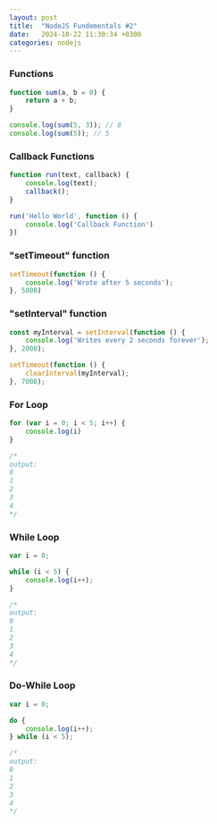 ```yaml
---
layout: post
title:  "NodeJS Fundementals #2"
date:   2024-10-22 11:30:34 +0300
categories: nodejs
---
```

### Functions 

```js
function sum(a, b = 0) {
    return a + b;
}

console.log(sum(5, 3)); // 8
console.log(sum(5)); // 5
```

### Callback Functions

```js
function run(text, callback) {
    console.log(text);
    callback();
} 

run('Hello World', function () {
    console.log('Callback Function')
})
```

### "setTimeout" function

```js
setTimeout(function () {
    console.log('Wrote after 5 seconds');
}, 5000)
```

### "setInterval" function

```js
const myInterval = setInterval(function () {
    console.log('Writes every 2 seconds forever');
}, 2000);

setTimeout(function () {
    clearInterval(myInterval);
}, 7000);
```

### For Loop

```js
for (var i = 0; i < 5; i++) {
    console.log(i)
}

/*
output:
0
1
2
3
4
*/
```

### While Loop

```js
var i = 0;

while (i < 5) {
    console.log(i++);
}

/*
output:
0
1
2
3
4
*/
```

### Do-While Loop

```js
var i = 0;

do {
    console.log(i++);  
} while (i < 5);

/*
output:
0
1
2
3
4
*/
```